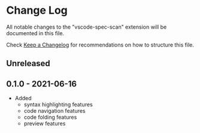 # Change Log

All notable changes to the "vscode-spec-scan" extension will be documented in this file.

Check [Keep a Changelog](http://keepachangelog.com/) for recommendations on how to structure this file.

## Unreleased

## 0.1.0 - 2021-06-16

- Added
  - syntax highlighting features
  - code navigation features
  - code folding features
  - preview features
